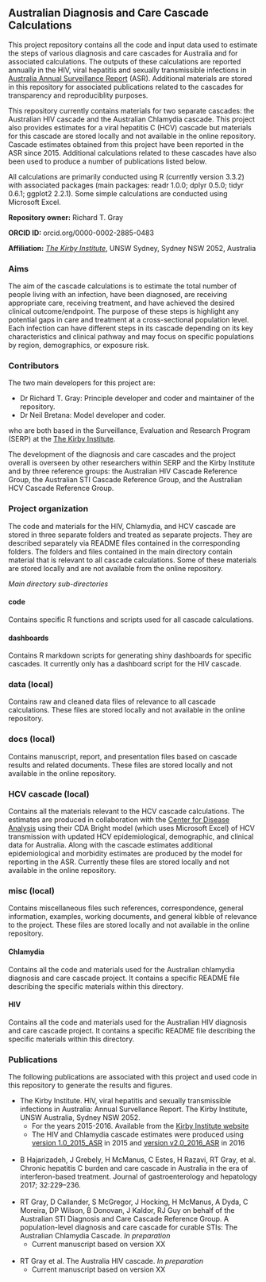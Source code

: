 ## Australian Diagnosis and Care Cascade Calculations

This project repository contains all the code and input data used to estimate the steps of various diagnosis and care cascades for Australia and for associated calculations. The outputs of these calculations are reported annually in the HIV, viral hepatitis and sexually transmissible infections in [Australia Annual Surveillance Report](https://kirby.unsw.edu.au/report-type/annual-surveillance-reports) (ASR). Additional materials are stored in this repository for associated publications related to the cascades for transparency and reproduciblity purposes.  

This repository currently contains materials for two separate cascades: the Australian HIV cascade and the Australian Chlamydia cascade. This project also provides estimates for a viral hepatitis C (HCV) cascade but materials for this cascade are stored locally and not available in the online repository. Cascade estimates obtained from this project have been reported in the ASR since 2015. Additional calculations related to these cascades have also been used to produce a number of publications listed below. 

All calculations are primarily conducted using R (currently version 3.3.2) with associated packages (main packages: readr 1.0.0; dplyr 0.5.0; tidyr 0.6.1; ggplot2 2.2.1). Some simple calculations are conducted using Microsoft Excel.

**Repository owner:** Richard T. Gray

**ORCID ID:** orcid.org/0000-0002-2885-0483

**Affiliation:** [_The Kirby Institute_](https://kirby.unsw.edu.au/), UNSW Sydney, Sydney NSW 2052, Australia

### Aims ###

The aim of the cascade calculations is to estimate the total number of people living with an infection, have been diagnosed, are receiving appropriate care, receiving treatment, and have achieved the desired clinical outcome/endpoint. The purpose of these steps is highlight any potential gaps in care and treatment at a cross-sectional population level. Each infection can have different steps in its cascade depending on its key characteristics and clinical pathway  and may focus on specific populations by region, demographics, or exposure risk. 

### Contributors ###

The two main developers for this project are:

- Dr Richard T. Gray: Principle developer and coder and maintainer of the repository.
- Dr Neil Bretana: Model developer and coder.

who are both based in the Surveillance, Evaluation and Research Program (SERP) at the 
[The Kirby Institute](https://kirby.unsw.edu.au/). 

The development of the diagnosis and care cascades and the project overall is overseen by other researchers within SERP and the Kirby Institute and by three reference groups: the Australian HIV Cascade Reference Group, the Australian STI Cascade Reference Group, and  the Australian HCV Cascade Reference Group.

### Project organization ###

The code and materials for the HIV, Chlamydia, and HCV cascade are stored in three separate folders and treated as separate projects. They are described separately via README files contained in the corresponding folders. The folders and files contained in the main directory contain material that is relevant to all cascade calculations. Some of these materials are stored locally and are not available from the online repository. 

_Main directory sub-directories_ 

#### code ####

Contains specific R functions and scripts used for all cascade calculations.  

#### dashboards ####

Contains R markdown scripts for generating shiny dashboards for specific cascades. It currently only has a dashboard script for the HIV cascade.

### data (local) ####

Contains raw and cleaned data files of relevance to all cascade calculations. These files are stored locally and not available in the online repository. 

### docs (local) ####

Contains manuscript, report, and presentation files based on cascade results and related documents. These files are stored locally and not available in the online repository. 

### HCV cascade (local) ####

Contains all the materials relevant to the HCV cascade calculations. The estimates are produced in collaboration with the [Center for Disease Analysis](http://centerforda.com/) using their CDA Bright model (which uses Microsoft Excel) of HCV transmission with updated HCV epidemiological, demographic, and clinical data for Australia. Along with the cascade estimates additional epidemiological and morbidity estimates are produced by the model for reporting in the ASR. Currently these files are stored locally and not available in the online repository.

### misc (local) ####

Contains miscellaneous files such references, correspondence, general information, examples, working documents, and general kibble  of relevance to the project. These files are stored locally and not available in the online repository. 

#### Chlamydia ####

Contains all the code and materials used for the Australian chlamydia diagnosis and care cascade project. It contains a specific README file describing the specific materials within this directory. 

#### HIV #####

Contains all the code and materials used for the Australian HIV diagnosis and care cascade project. It contains a specific README file describing the specific materials within this directory. 

### Publications ###

The following publications are associated with this project and used code in this repository to generate the results and figures. 

- The Kirby Institute. HIV, viral hepatitis and sexually transmissible infections in Australia: Annual Survellance Report. The Kirby Institute, UNSW Australia, Sydney NSW 2052.
	- For the years 2015-2016. Available from the [Kirby Institute website](https://kirby.unsw.edu.au/report-type/annual-surveillance-reports)
	- The HIV and Chlamydia cascade estimates were produced using [version 1.0&#95;2015\_ASR](https://github.com/leftygray/Cascade_calculations/releases/tag/v1.0_2015_ASR) in 2015 and [version v2.0&#95;2016\_ASR](https://github.com/leftygray/Cascade_calculations/releases/tag/v2.0_2016_ASR) in 2016
<br></br>
- B Hajarizadeh, J Grebely, H McManus, C Estes, H Razavi, RT Gray, et al. Chronic hepatitis C burden and care cascade in Australia in the era of interferon-based treatment. Journal of gastroenterology and hepatology 2017; 32:229–236.
<br></br>
- RT Gray, D Callander, S McGregor, J Hocking, H McManus, A Dyda, C Moreira, DP Wilson, B Donovan, J Kaldor, RJ Guy on behalf of the Australian STI Diagnosis and Care Cascade Reference Group. A population-level diagnosis and care cascade for curable STIs: The Australian Chlamydia Cascade. _In preparation_
	- Current manuscript based on version XX
<br></br>
- RT Gray et al. The Australia HIV cascade. _In preparation_ 
	- Current manuscript based on version XX


